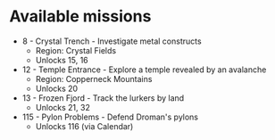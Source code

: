 # Available missions

- 8 - Crystal Trench - Investigate metal constructs
  - Region: Crystal Fields
  - Unlocks 15, 16
- 12 - Temple Entrance - Explore a temple revealed by an avalanche
  - Region: Copperneck Mountains
  - Unlocks 20
- 13 - Frozen Fjord - Track the lurkers by land
  - Unlocks 21, 32
- 115 - Pylon Problems - Defend Droman's pylons
  - Unlocks 116 (via Calendar)
